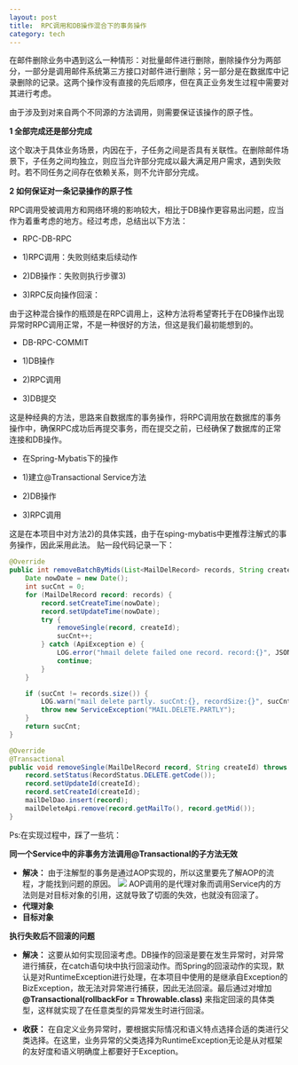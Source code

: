 ```yaml
---
layout: post
title:  RPC调用和DB操作混合下的事务操作
category: tech
---
```


在邮件删除业务中遇到这么一种情形：对批量邮件进行删除，删除操作分为两部分，一部分是调用邮件系统第三方接口对邮件进行删除；另一部分是在数据库中记录删除的记录。这两个操作没有直接的先后顺序，但在真正业务发生过程中需要对其进行考虑。

由于涉及到对来自两个不同源的方法调用，则需要保证该操作的原子性。

**1 全部完成还是部分完成**

这个取决于具体业务场景，内因在于，子任务之间是否具有关联性。在删除邮件场景下，子任务之间均独立，则应当允许部分完成以最大满足用户需求，遇到失败时。若不同任务之间存在依赖关系，则不允许部分完成。

**2 如何保证对一条记录操作的原子性**

RPC调用受被调用方和网络环境的影响较大，相比于DB操作更容易出问题，应当作为着重考虑的地方。经过考虑，总结出以下方法：

- RPC-DB-RPC

- 1)RPC调用：失败则结束后续动作
- 2)DB操作：失败则执行步骤3)
- 3)RPC反向操作回滚：

由于这种混合操作的瓶颈是在RPC调用上，这种方法将希望寄托于在DB操作出现异常时RPC调用正常，不是一种很好的方法，但这是我们最初能想到的。

- DB-RPC-COMMIT

- 1)DB操作
- 2)RPC调用
- 3)DB提交

这是种经典的方法，思路来自数据库的事务操作，将RPC调用放在数据库的事务操作中，确保RPC成功后再提交事务，而在提交之前，已经确保了数据库的正常连接和DB操作。

- 在Spring-Mybatis下的操作

- 1)建立@Transactional Service方法
- 2)DB操作
- 3)RPC调用

这是在本项目中对方法2)的具体实践，由于在sping-mybatis中更推荐注解式的事务操作，因此采用此法。
贴一段代码记录一下：

```java
@Override
public int removeBatchByMids(List<MailDelRecord> records, String createId) throws ServiceException {
    Date nowDate = new Date();
    int sucCnt = 0;
    for (MailDelRecord record: records) {
        record.setCreateTime(nowDate);
        record.setUpdateTime(nowDate);
        try {
            removeSingle(record, createId);
            sucCnt++;
        } catch (ApiException e) {
            LOG.error("hmail delete failed one record. record:{}", JSON.toJSONString(record), e);
            continue;
        }
    }

    if (sucCnt != records.size()) {
        LOG.warn("mail delete partly. sucCnt:{}, recordSize:{}", sucCnt, records.size());
        throw new ServiceException("MAIL.DELETE.PARTLY");
    }
    return sucCnt;
}

@Override
@Transactional
public void removeSingle(MailDelRecord record, String createId) throws ApiException, DaoException {
    record.setStatus(RecordStatus.DELETE.getCode());
    record.setUpdateId(createId);
    record.setCreateId(createId);
    mailDelDao.insert(record);
    mailDeleteApi.remove(record.getMailTo(), record.getMid());
}
```

Ps:在实现过程中，踩了一些坑：

**同一个Service中的非事务方法调用@Transactional的子方法无效**
- **解决：** 由于注解型的事务是通过AOP实现的，所以这里要先了解AOP的流程，才能找到问题的原因。
![]({{site.baseurl}}/assets/img/spring-aop.png)
AOP调用的是代理对象而调用Service内的方法则是对目标对象的引用，这就导致了切面的失效，也就没有回滚了。
- **代理对象**
- **目标对象**

**执行失败后不回滚的问题**
- **解决：** 这要从如何实现回滚考虑。DB操作的回滚是要在发生异常时，对异常进行捕获，在catch语句块中执行回滚动作。而Spring的回滚动作的实现，默认是对RuntimeException进行处理，在本项目中使用的是继承自Exception的BizException，故无法对异常进行捕获，因此无法回滚。最后通过对增加 **@Transactional(rollbackFor = Throwable.class)** 来指定回滚的具体类型，这样就实现了在任意类型的异常发生时进行回滚。

- **收获：** 在自定义业务异常时，要根据实际情况和语义特点选择合适的类进行父类选择。在这里，业务异常的父类选择为RuntimeException无论是从对框架的友好度和语义明确度上都要好于Exception。
